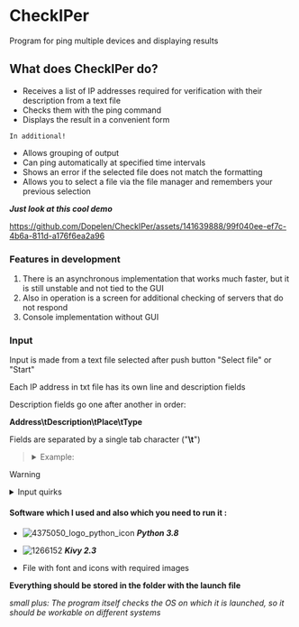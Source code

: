 # CheckIPer
Program for ping multiple devices and displaying results


## What does CheckIPer do?
* Receives a list of IP addresses required for verification with their description from a text file
* Checks them with the ping command
* Displays the result in a convenient form

`In additional!`

- Allows grouping of output
- Can ping automatically at specified time intervals
- Shows an error if the selected file does not match the formatting
- Allows you to select a file via the file manager and remembers your previous selection

***Just look at this cool demo***

https://github.com/Dopelen/CheckIPer/assets/141639888/99f040ee-ef7c-4b6a-811d-a176f6ea2a96

### Features in development
1. There is an asynchronous implementation that works much faster, but it is still unstable and not tied to the GUI
1. Also in operation is a screen for additional checking of servers that do not respond
1. Console implementation without GUI


### Input
Input is made from a text file selected after push button "Select file" or "Start"

Each IP address in txt file has its own line and description fields

Description fields go one after another in order:

**Address\tDescription\tPlace\tType**

Fields are separated by a single tab character ("**\t**")

><details>
><summary> Example: </summary>
>
>*google.com big searching service USA giga*
>
>*yandex.ru big searching service from Ru RU giga*
>
>in row format it would look like this:
>
>*google.com\tbig searching service\tUSA\tseporator\tgiga\n*
>
>*yandex.ru\tbig searching service from Ru\tRU\tgiga*
></details>

          
> [!WARNING]
><details>
><summary> Input quirks </summary>
> 
> * The file must not contain empty lines
> * The separator between fields is a single tab "\t"
> * If the field is expected to be empty, enter "-"
> * A common error (on all 4 computers that I checked :)) is a problem with the delimiter inside the text file, someeditors automatically convert tabs to spaces


#### Software which I used and also which you need to run it :

* ![4375050_logo_python_icon](https://github.com/Dopelen/CheckIPer/assets/141639888/dde41867-41d5-45cc-bd7d-dfbeb551fb47) ***Python 3.8***

* ![1266152](https://github.com/Dopelen/CheckIPer/assets/141639888/840aa4d1-150c-4317-aada-ab00ac637c3e) ***Kivy 2.3***

* File with font and icons with required images

**Everything should be stored in the folder with the launch file**


*small plus: The program itself checks the OS on which it is launched, so it should be workable on different systems*
